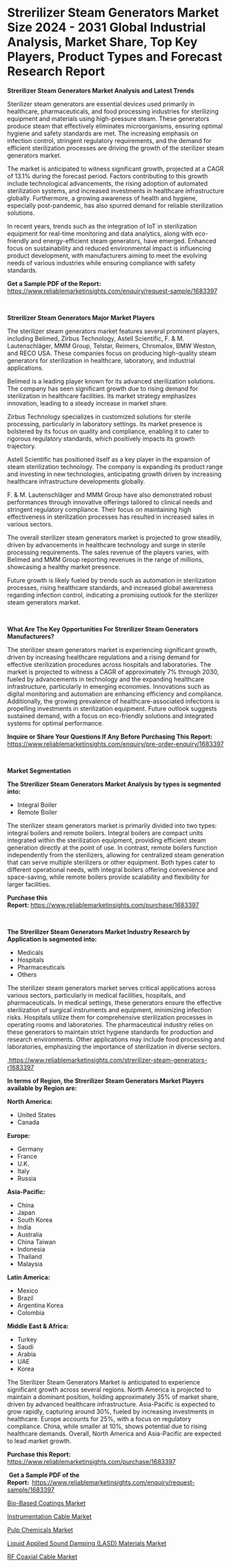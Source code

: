 <p><h1>Strerilizer Steam Generators Market Size 2024 - 2031 Global Industrial Analysis, Market Share, Top Key Players, Product Types and Forecast Research Report</h1></p><p><strong>Strerilizer Steam Generators Market Analysis and Latest Trends</strong></p>
<p><p>Sterilizer steam generators are essential devices used primarily in healthcare, pharmaceuticals, and food processing industries for sterilizing equipment and materials using high-pressure steam. These generators produce steam that effectively eliminates microorganisms, ensuring optimal hygiene and safety standards are met. The increasing emphasis on infection control, stringent regulatory requirements, and the demand for efficient sterilization processes are driving the growth of the sterilizer steam generators market.</p><p>The market is anticipated to witness significant growth, projected at a CAGR of 13.1% during the forecast period. Factors contributing to this growth include technological advancements, the rising adoption of automated sterilization systems, and increased investments in healthcare infrastructure globally. Furthermore, a growing awareness of health and hygiene, especially post-pandemic, has also spurred demand for reliable sterilization solutions. </p><p>In recent years, trends such as the integration of IoT in sterilization equipment for real-time monitoring and data analytics, along with eco-friendly and energy-efficient steam generators, have emerged. Enhanced focus on sustainability and reduced environmental impact is influencing product development, with manufacturers aiming to meet the evolving needs of various industries while ensuring compliance with safety standards.</p></p>
<p><strong>Get a Sample PDF of the Report:&nbsp;</strong> <a href="https://www.reliablemarketinsights.com/enquiry/request-sample/1683397?utm_campaign=1570&utm_medium=2&utm_source=Github&utm_content=ia&utm_term=15102024&utm_id=strerilizer-steam-generators">https://www.reliablemarketinsights.com/enquiry/request-sample/1683397</a></p>
<p>&nbsp;</p>
<p><strong>Strerilizer Steam Generators Major Market Players</strong></p>
<p><p>The sterilizer steam generators market features several prominent players, including Belimed, Zirbus Technology, Astell Scientific, F. & M. Lautenschläger, MMM Group, Telstar, Reimers, Chromalox, BMW Weston, and RECO USA. These companies focus on producing high-quality steam generators for sterilization in healthcare, laboratory, and industrial applications.</p><p>Belimed is a leading player known for its advanced sterilization solutions. The company has seen significant growth due to rising demand for sterilization in healthcare facilities. Its market strategy emphasizes innovation, leading to a steady increase in market share.</p><p>Zirbus Technology specializes in customized solutions for sterile processing, particularly in laboratory settings. Its market presence is bolstered by its focus on quality and compliance, enabling it to cater to rigorous regulatory standards, which positively impacts its growth trajectory.</p><p>Astell Scientific has positioned itself as a key player in the expansion of steam sterilization technology. The company is expanding its product range and investing in new technologies, anticipating growth driven by increasing healthcare infrastructure developments globally.</p><p>F. & M. Lautenschläger and MMM Group have also demonstrated robust performances through innovative offerings tailored to clinical needs and stringent regulatory compliance. Their focus on maintaining high effectiveness in sterilization processes has resulted in increased sales in various sectors.</p><p>The overall sterilizer steam generators market is projected to grow steadily, driven by advancements in healthcare technology and surge in sterile processing requirements. The sales revenue of the players varies, with Belimed and MMM Group reporting revenues in the range of millions, showcasing a healthy market presence.</p><p>Future growth is likely fueled by trends such as automation in sterilization processes, rising healthcare standards, and increased global awareness regarding infection control, indicating a promising outlook for the sterilizer steam generators market.</p></p>
<p>&nbsp;</p>
<p><strong>What Are The Key Opportunities For Strerilizer Steam Generators Manufacturers?</strong></p>
<p><p>The sterilizer steam generators market is experiencing significant growth, driven by increasing healthcare regulations and a rising demand for effective sterilization procedures across hospitals and laboratories. The market is projected to witness a CAGR of approximately 7% through 2030, fueled by advancements in technology and the expanding healthcare infrastructure, particularly in emerging economies. Innovations such as digital monitoring and automation are enhancing efficiency and compliance. Additionally, the growing prevalence of healthcare-associated infections is propelling investments in sterilization equipment. Future outlook suggests sustained demand, with a focus on eco-friendly solutions and integrated systems for optimal performance.</p></p>
<p><strong>Inquire or Share Your Questions If Any Before Purchasing This Report:</strong> <a href="https://www.reliablemarketinsights.com/enquiry/pre-order-enquiry/1683397?utm_campaign=1570&utm_medium=2&utm_source=Github&utm_content=ia&utm_term=15102024&utm_id=strerilizer-steam-generators">https://www.reliablemarketinsights.com/enquiry/pre-order-enquiry/1683397</a></p>
<p>&nbsp;</p>
<p><strong>Market Segmentation</strong></p>
<p><strong>The Strerilizer Steam Generators Market Analysis by types is segmented into:</strong></p>
<p><ul><li>Integral Boiler</li><li>Remote Boiler</li></ul></p>
<p><p>The sterilizer steam generators market is primarily divided into two types: integral boilers and remote boilers. Integral boilers are compact units integrated within the sterilization equipment, providing efficient steam generation directly at the point of use. In contrast, remote boilers function independently from the sterilizers, allowing for centralized steam generation that can serve multiple sterilizers or other equipment. Both types cater to different operational needs, with integral boilers offering convenience and space-saving, while remote boilers provide scalability and flexibility for larger facilities.</p></p>
<p><strong>Purchase this Report:&nbsp;</strong><a href="https://www.reliablemarketinsights.com/purchase/1683397?utm_campaign=1570&utm_medium=2&utm_source=Github&utm_content=ia&utm_term=15102024&utm_id=strerilizer-steam-generators">https://www.reliablemarketinsights.com/purchase/1683397</a></p>
<p>&nbsp;</p>
<p><strong>The Strerilizer Steam Generators Market Industry Research by Application is segmented into:</strong></p>
<p><ul><li>Medicals</li><li>Hospitals</li><li>Pharmaceuticals</li><li>Others</li></ul></p>
<p><p>The sterilizer steam generators market serves critical applications across various sectors, particularly in medical facilities, hospitals, and pharmaceuticals. In medical settings, these generators ensure the effective sterilization of surgical instruments and equipment, minimizing infection risks. Hospitals utilize them for comprehensive sterilization processes in operating rooms and laboratories. The pharmaceutical industry relies on these generators to maintain strict hygiene standards for production and research environments. Other applications may include food processing and laboratories, emphasizing the importance of sterilization in diverse sectors.</p></p>
<p><a href="https://www.reliablemarketinsights.com/strerilizer-steam-generators-r1683397?utm_campaign=1570&utm_medium=2&utm_source=Github&utm_content=ia&utm_term=15102024&utm_id=strerilizer-steam-generators">&nbsp;https://www.reliablemarketinsights.com/strerilizer-steam-generators-r1683397</a></p>
<p><strong>In terms of Region, the Strerilizer Steam Generators Market Players available by Region are:</strong></p>
<p>
    <p> <strong> North America: </strong>
        <ul>
            <li>United States</li>
            <li>Canada</li>
        </ul>
        </p> 
    <p> <strong> Europe: </strong>
        <ul>
            <li>Germany</li>
            <li>France</li>
            <li>U.K.</li>
            <li>Italy</li>
            <li>Russia</li>
        </ul>
        </p> 
    <p> <strong> Asia-Pacific: </strong>
        <ul>
            <li>China</li>
            <li>Japan</li>
            <li>South Korea</li>
            <li>India</li>
            <li>Australia</li>
            <li>China Taiwan</li>
            <li>Indonesia</li>
            <li>Thailand</li>
            <li>Malaysia</li>
        </ul>
        </p> 
    <p> <strong> Latin America: </strong>
        <ul>
            <li>Mexico</li>
            <li>Brazil</li>
            <li>Argentina Korea</li>
            <li>Colombia</li>
        </ul>
        </p> 
    <p> <strong> Middle East & Africa: </strong>
        <ul>
            <li>Turkey</li>
            <li>Saudi</li>
            <li>Arabia</li>
            <li>UAE</li>
            <li>Korea</li>
        </ul>
    </p>
    </p>
<p><p>The Sterilizer Steam Generators Market is anticipated to experience significant growth across several regions. North America is projected to maintain a dominant position, holding approximately 35% of market share, driven by advanced healthcare infrastructure. Asia-Pacific is expected to grow rapidly, capturing around 30%, fueled by increasing investments in healthcare. Europe accounts for 25%, with a focus on regulatory compliance. China, while smaller at 10%, shows potential due to rising healthcare demands. Overall, North America and Asia-Pacific are expected to lead market growth.</p></p>
<p><strong>Purchase this Report: </strong><a href="https://www.reliablemarketinsights.com/purchase/1683397?utm_campaign=1570&utm_medium=2&utm_source=Github&utm_content=ia&utm_term=15102024&utm_id=strerilizer-steam-generators">https://www.reliablemarketinsights.com/purchase/1683397</a></p>
<p>&nbsp;<strong>Get a Sample PDF of the Report:&nbsp;&nbsp;</strong><a href="https://www.reliablemarketinsights.com/enquiry/request-sample/1683397?utm_campaign=1570&utm_medium=2&utm_source=Github&utm_content=ia&utm_term=15102024&utm_id=strerilizer-steam-generators">https://www.reliablemarketinsights.com/enquiry/request-sample/1683397</a></p>
<p><strong></strong></p>
<p><p><a href="https://www.linkedin.com/pulse/surfing-bio-based-coatings-wave-riding-market-currents-pjqhf?trk=public_post_embed_feed-article-content&utm_campaign=1570&utm_medium=2&utm_source=Github&utm_content=ia&utm_term=15102024&utm_id=strerilizer-steam-generators">Bio-Based Coatings Market</a></p><p><a href="https://github.com/windyq60pag/Market-Research-Report-List-1/blob/main/instrumentation-cable-market.md?utm_campaign=1570&utm_medium=2&utm_source=Github&utm_content=ia&utm_term=15102024&utm_id=strerilizer-steam-generators">Instrumentation Cable Market</a></p><p><a href="https://www.linkedin.com/pulse/global-pulp-chemicals-market-landscape-future-trends-strategic-j8a6f?trk=public_post_embed_feed-article-content&utm_campaign=1570&utm_medium=2&utm_source=Github&utm_content=ia&utm_term=15102024&utm_id=strerilizer-steam-generators">Pulp Chemicals Market</a></p><p><a href="https://www.linkedin.com/pulse/liquid-applied-sound-damping-lasd-materials-market-research-kznif?trk=public_post_embed_feed-article-content&utm_campaign=1570&utm_medium=2&utm_source=Github&utm_content=ia&utm_term=15102024&utm_id=strerilizer-steam-generators">Liquid Applied Sound Damping (LASD) Materials Market</a></p><p><a href="https://github.com/libbyquberhow/Market-Research-Report-List-1/blob/main/rf-coaxial-cable-market.md?utm_campaign=1570&utm_medium=2&utm_source=Github&utm_content=ia&utm_term=15102024&utm_id=strerilizer-steam-generators">RF Coaxial Cable Market</a></p></p>